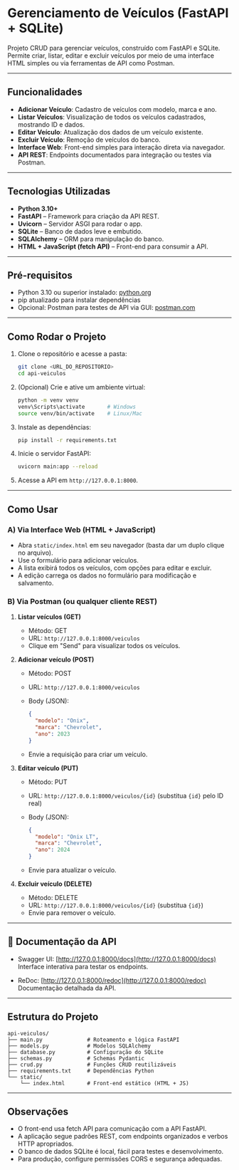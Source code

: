# Gerenciamento de Veículos (FastAPI + SQLite)

Projeto CRUD para gerenciar veículos, construído com FastAPI e SQLite. Permite criar, listar, editar e excluir veículos por meio de uma interface HTML simples ou via ferramentas de API como Postman.

---

## Funcionalidades

* **Adicionar Veículo**: Cadastro de veículos com modelo, marca e ano.
* **Listar Veículos**: Visualização de todos os veículos cadastrados, mostrando ID e dados.
* **Editar Veículo**: Atualização dos dados de um veículo existente.
* **Excluir Veículo**: Remoção de veículos do banco.
* **Interface Web**: Front-end simples para interação direta via navegador.
* **API REST**: Endpoints documentados para integração ou testes via Postman.

---

## Tecnologias Utilizadas

* **Python 3.10+**
* **FastAPI** – Framework para criação da API REST.
* **Uvicorn** – Servidor ASGI para rodar o app.
* **SQLite** – Banco de dados leve e embutido.
* **SQLAlchemy** – ORM para manipulação do banco.
* **HTML + JavaScript (fetch API)** – Front-end para consumir a API.

---

## Pré-requisitos

* Python 3.10 ou superior instalado: [python.org](https://www.python.org/)
* pip atualizado para instalar dependências
* Opcional: Postman para testes de API via GUI: [postman.com](https://www.postman.com/)

---

## Como Rodar o Projeto

1. Clone o repositório e acesse a pasta:

   ```bash
   git clone <URL_DO_REPOSITORIO>
   cd api-veiculos
   ```

2. (Opcional) Crie e ative um ambiente virtual:

   ```bash
   python -m venv venv
   venv\Scripts\activate       # Windows
   source venv/bin/activate    # Linux/Mac
   ```

3. Instale as dependências:

   ```bash
   pip install -r requirements.txt
   ```

4. Inicie o servidor FastAPI:

   ```bash
   uvicorn main:app --reload
   ```

5. Acesse a API em `http://127.0.0.1:8000`.

---

## Como Usar

### A) Via Interface Web (HTML + JavaScript)

* Abra `static/index.html` em seu navegador (basta dar um duplo clique no arquivo).
* Use o formulário para adicionar veículos.
* A lista exibirá todos os veículos, com opções para editar e excluir.
* A edição carrega os dados no formulário para modificação e salvamento.

### B) Via Postman (ou qualquer cliente REST)

1. **Listar veículos (GET)**

   * Método: GET
   * URL: `http://127.0.0.1:8000/veiculos`
   * Clique em "Send" para visualizar todos os veículos.

2. **Adicionar veículo (POST)**

   * Método: POST
   * URL: `http://127.0.0.1:8000/veiculos`
   * Body (JSON):

     ```json
     {
       "modelo": "Onix",
       "marca": "Chevrolet",
       "ano": 2023
     }
     ```
   * Envie a requisição para criar um veículo.

3. **Editar veículo (PUT)**

   * Método: PUT
   * URL: `http://127.0.0.1:8000/veiculos/{id}` (substitua `{id}` pelo ID real)
   * Body (JSON):

     ```json
     {
       "modelo": "Onix LT",
       "marca": "Chevrolet",
       "ano": 2024
     }
     ```
   * Envie para atualizar o veículo.

4. **Excluir veículo (DELETE)**

   * Método: DELETE
   * URL: `http://127.0.0.1:8000/veiculos/{id}` (substitua `{id}`)
   * Envie para remover o veículo.

---

## 📄 Documentação da API

* Swagger UI: [http://127.0.0.1:8000/docs](http://127.0.0.1:8000/docs)
  Interface interativa para testar os endpoints.

* ReDoc: [http://127.0.0.1:8000/redoc](http://127.0.0.1:8000/redoc)
  Documentação detalhada da API.

---

## Estrutura do Projeto

```
api-veiculos/
├── main.py              # Roteamento e lógica FastAPI
├── models.py            # Modelos SQLAlchemy
├── database.py          # Configuração do SQLite
├── schemas.py           # Schemas Pydantic
├── crud.py              # Funções CRUD reutilizáveis
├── requirements.txt     # Dependências Python
└── static/
    └── index.html       # Front-end estático (HTML + JS)
```

---

## Observações

* O front-end usa fetch API para comunicação com a API FastAPI.
* A aplicação segue padrões REST, com endpoints organizados e verbos HTTP apropriados.
* O banco de dados SQLite é local, fácil para testes e desenvolvimento.
* Para produção, configure permissões CORS e segurança adequadas.
